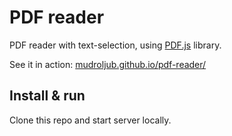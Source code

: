 # PDF reader

PDF reader with text-selection, using [PDF.js](https://mozilla.github.io/pdf.js/) library.

See it in action: [mudroljub.github.io/pdf-reader/](https://mudroljub.github.io/pdf-reader/)

## Install & run

Clone this repo and start server locally.
